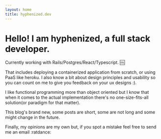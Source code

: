 ```yaml
---
layout: home
title: hyphenized.dev
---
```


# Hello! I am hyphenized, a full stack developer.

Currently working with Rails/Postgres/React/Typescript. :cool:

That includes deploying a containerized application from scratch, or using PaaS like heroku. I also know a bit about design principles and usability so you can count on me to give you feedback on your ux designs :).

I like functional programming more than object oriented but I know that when it comes to the actual implementation there's no one-size-fits-all solution(or paradigm for that matter).

This blog's brand new, some posts are short, some are not long and some might change in the future.

Finally, my opinions are my own but, if you spot a mistake feel free to send me an email :ratdance:
